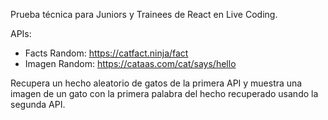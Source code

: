 Prueba técnica para Juniors y Trainees de React en Live Coding.

APIs:
 - Facts Random: https://catfact.ninja/fact
 - Imagen Random: https://cataas.com/cat/says/hello

Recupera un  hecho aleatorio de gatos de la primera API y muestra una imagen de un gato con la primera palabra del hecho recuperado usando la segunda API. 
